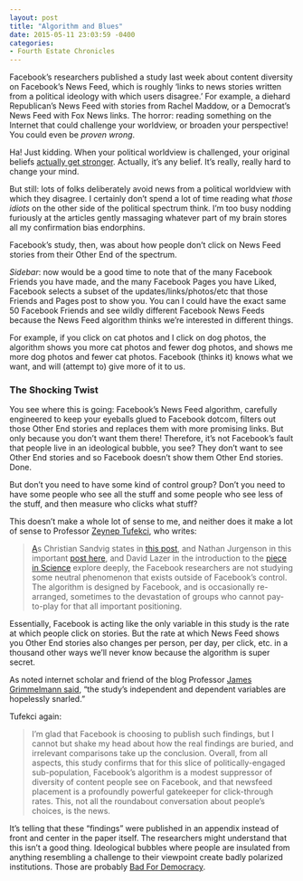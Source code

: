 ```yaml
---
layout: post
title: "Algorithm and Blues"
date: 2015-05-11 23:03:59 -0400
categories: 
- Fourth Estate Chronicles
---
```


Facebook’s researchers published a study last week about content diversity on Facebook’s News Feed, which is roughly ‘links to news stories written from a political ideology with which users disagree.’ For example, a diehard Republican’s News Feed with stories from Rachel Maddow, or a Democrat’s News Feed with Fox News links. The horror: reading something on the Internet that could challenge your worldview, or broaden your perspective! You could even be *proven wrong*.

Ha! Just kidding. When your political worldview is challenged, your original beliefs [actually get stronger][1]. Actually, it’s any belief. It’s really, really hard to change your mind.

But still: lots of folks deliberately avoid news from a political worldview with which they disagree. I certainly don’t spend a lot of time reading what *those idiots* on the other side of the political spectrum think. I’m too busy nodding furiously at the articles gently massaging whatever part of my brain stores all my confirmation bias endorphins.

Facebook’s study, then, was about how people don’t click on News Feed stories from their Other End of the spectrum.

*Sidebar*: now would be a good time to note that of the many Facebook Friends you have made, and the many Facebook Pages you have Liked, Facebook selects a subset of the updates/links/photos/etc that those Friends and Pages post to show you. You can I could have the exact same 50 Facebook Friends and see wildly different Facebook News Feeds because the News Feed algorithm thinks we’re interested in different things. 

For example, if you click on cat photos and I click on dog photos, the algorithm shows you more cat photos and fewer dog photos, and shows me more dog photos and fewer cat photos. Facebook (thinks it) knows what we want, and will (attempt to) give more of it to us.

### The Shocking Twist

You see where this is going: Facebook’s News Feed algorithm, carefully engineered to keep your eyeballs glued to Facebook dotcom, filters out those Other End stories and replaces them with more promising links. But only because you don’t want them there! Therefore, it’s not Facebook’s fault that people live in an ideological bubble, you see? They don’t want to see Other End stories and so Facebook doesn’t show them Other End stories. Done.

But don’t you need to have some kind of control group? Don’t you need to have some people who see all the stuff and some people who see less of the stuff, and then measure who clicks what stuff?

This doesn’t make a whole lot of sense to me, and neither does it make a lot of sense to Professor [Zeynep Tufekci][2], who writes:

> [A]()s Christian Sandvig states in [this post][4], and Nathan Jurgenson in this important [post here][5], and David Lazer in the introduction to the [piece in Science][6] explore deeply, the Facebook researchers are not studying some neutral phenomenon that exists outside of Facebook’s control. The algorithm is designed by Facebook, and is occasionally re-arranged, sometimes to the devastation of groups who cannot pay-to-play for that all important positioning. 

Essentially, Facebook is acting like the only variable in this study is the rate at which people click on stories. But the rate at which News Feed shows you Other End stories also changes per person, per day, per click, etc. in a thousand other ways we’ll never know because the algorithm is super secret.

As noted internet scholar and friend of the blog Professor [James Grimmelmann said][7], “the study’s independent and dependent variables are hopelessly snarled.” 

Tufekci again:

> I’m glad that Facebook is choosing to publish such findings, but I cannot but shake my head about how the real findings are buried, and irrelevant comparisons take up the conclusion. Overall, from all aspects, this study confirms that for this slice of politically-engaged sub-population, Facebook’s algorithm is a modest suppressor of diversity of content people see on Facebook, and that newsfeed placement is a profoundly powerful gatekeeper for click-through rates. This, not all the roundabout conversation about people’s choices, is the news.

It’s telling that these “findings” were published in an appendix instead of front and center in the paper itself. The researchers might understand that this isn’t a good thing. Ideological bubbles where people are insulated from anything resembling a challenge to their viewpoint create badly polarized institutions. Those are probably [Bad For Democracy][8].

[1]:	http://youarenotsosmart.com/2011/06/10/the-backfire-effect/
[2]:	https://medium.com/message/how-facebook-s-algorithm-suppresses-content-diversity-modestly-how-the-newsfeed-rules-the-clicks-b5f8a4bb7bab
[4]:	http://socialmediacollective.org/2015/05/07/the-facebook-its-not-our-fault-study/
[5]:	http://thesocietypages.org/cyborgology/2015/05/07/facebook-fair-and-balanced/
[6]:	http://www.sciencemag.org/content/early/2015/05/06/science.aab1422.full
[7]:	https://twitter.com/grimmelm/status/596427021221257216
[8]:	http://www.vox.com/2015/4/23/8485443/polarization-congress-visualization